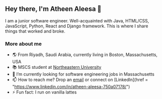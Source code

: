 ## Hey there, I'm Atheen Aleesa 👋

I am a junior software engineer. Well-acquainted with Java, HTML/CSS, JavaScript, Python, React and Django framework. This is where I share things that worked and broke.

<!--
**atheen/atheen** is a ✨ _special_ ✨ repository because its `README.md` (this file) appears on your GitHub profile.
-->

### More about me

- 🌎 From Riyadh, Saudi Arabia, currently living in Boston, Massachusetts, USA
- 📚 MSCS student at [Northeastern University](https://northeastern.edu/)
- 🔭 I’m currently looking for software engineering jobs in Massachusetts
- 📫 How to reach me? Drop an [email](mailto:aleesa.atheen@gmail.com) or connect on [LinkedIn](href = "https://www.linkedin.com/in/atheen-aleesa-750a07178/")
- ⚡ Fun fact: I run on vanilla lattes
